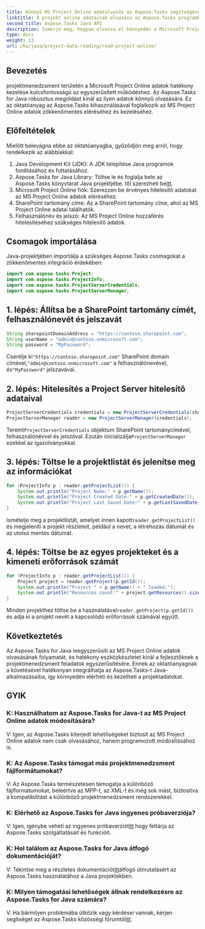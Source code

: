 ```yaml
---
title: Könnyű MS Project Online adatolvasás az Aspose.Tasks segítségével
linktitle: A projekt online adatainak olvasása az Aspose.Tasks programban
second_title: Aspose.Tasks Java API
description: Ismerje meg, hogyan olvassa el könnyedén a Microsoft Project Online adatait az Aspose.Tasks for Java segítségével. Növelje projektmenedzsment képességeit.
type: docs
weight: 13
url: /hu/java/project-data-reading/read-project-online/
---
```

## Bevezetés
projektmenedzsment területén a Microsoft Project Online adatok hatékony kezelése kulcsfontosságú az egyszerűsített működéshez. Az Aspose.Tasks for Java robusztus megoldást kínál az ilyen adatok könnyű olvasására. Ez az oktatóanyag az Aspose.Tasks kihasználásával foglalkozik az MS Project Online adatok zökkenőmentes eléréséhez és kezeléséhez.
## Előfeltételek
Mielőtt belevágna ebbe az oktatóanyagba, győződjön meg arról, hogy rendelkezik az alábbiakkal:
1. Java Development Kit (JDK): A JDK telepítése Java programok fordításához és futtatásához.
2.  Aspose.Tasks for Java Library: Töltse le és foglalja bele az Aspose.Tasks könyvtárat Java projektjébe. től szerezheti be[itt](https://releases.aspose.com/tasks/java/).
3. Microsoft Project Online fiók: Szerezzen be érvényes hitelesítő adatokat az MS Project Online adatok eléréséhez.
4. SharePoint tartomány címe: Az a SharePoint tartomány címe, ahol az MS Project Online adatai találhatók.
5. Felhasználónév és jelszó: Az MS Project Online hozzáférés hitelesítéséhez szükséges hitelesítő adatok.
## Csomagok importálása
Java-projektjében importálja a szükséges Aspose.Tasks csomagokat a zökkenőmentes integráció érdekében:
```java
import com.aspose.tasks.Project;
import com.aspose.tasks.ProjectInfo;
import com.aspose.tasks.ProjectServerCredentials;
import com.aspose.tasks.ProjectServerManager;
```

## 1. lépés: Állítsa be a SharePoint tartomány címét, felhasználónevét és jelszavát
```java
String sharepointDomainAddress = "https://contoso.sharepoint.com";
String userName = "admin@contoso.onmicrosoft.com";
String password = "MyPassword";
```
 Cserélje ki`"https://contoso.sharepoint.com"` SharePoint domain címével,`"admin@contoso.onmicrosoft.com"` a felhasználónevével, és`"MyPassword"` jelszavával.
## 2. lépés: Hitelesítés a Project Server hitelesítő adataival
```java
ProjectServerCredentials credentials = new ProjectServerCredentials(sharepointDomainAddress, userName, password);
ProjectServerManager reader = new ProjectServerManager(credentials);
```
 Teremt`ProjectServerCredentials` objektum SharePoint tartománycímével, felhasználónévvel és jelszóval. Ezután inicializálja`ProjectServerManager` ezekkel az igazolványokkal.
## 3. lépés: Töltse le a projektlistát és jelenítse meg az információkat
```java
for (ProjectInfo p : reader.getProjectList()) {
    System.out.println("Project Name:" + p.getName());
    System.out.println("Project Created Date:" + p.getCreatedDate());
    System.out.println("Project Last Saved Date:" + p.getLastSavedDate());
}
```
 Ismételje meg a projektlistát, amelyet innen kapott`reader.getProjectList()` és megjeleníti a projekt részleteit, például a nevet, a létrehozás dátumát és az utolsó mentés dátumát.
## 4. lépés: Töltse be az egyes projekteket és a kimeneti erőforrások számát
```java
for (ProjectInfo p : reader.getProjectList()) {
    Project project = reader.getProject(p.getId());
    System.out.println("Project " + p.getName() + " loaded.");
    System.out.println("Resources count:" + project.getResources().size());
}
```
 Minden projekthez töltse be a használatával`reader.getProject(p.getId())` és adja ki a projekt nevét a kapcsolódó erőforrások számával együtt.

## Következtetés
Az Aspose.Tasks for Java leegyszerűsíti az MS Project Online adatok olvasásának folyamatát, és hatékony eszközkészletet kínál a fejlesztőknek a projektmenedzsment feladatok egyszerűsítésére. Ennek az oktatóanyagnak a követésével hatékonyan integrálhatja az Aspose.Tasks-t Java-alkalmazásaiba, így könnyedén elérheti és kezelheti a projektadatokat.
## GYIK
### K: Használhatom az Aspose.Tasks for Java-t az MS Project Online adatok módosítására?
V: Igen, az Aspose.Tasks kiterjedt lehetőségeket biztosít az MS Project Online adatok nem csak olvasásához, hanem programozott módosításához is.
### K: Az Aspose.Tasks támogat más projektmenedzsment fájlformátumokat?
V: Az Aspose.Tasks természetesen támogatja a különböző fájlformátumokat, beleértve az MPP-t, az XML-t és még sok mást, biztosítva a kompatibilitást a különböző projektmenedzsment rendszerekkel.
### K: Elérhető az Aspose.Tasks for Java ingyenes próbaverziója?
 V: Igen, igénybe veheti az ingyenes próbaverziót[itt](https://releases.aspose.com/) hogy feltárja az Aspose.Tasks szolgáltatásait és funkcióit.
### K: Hol találom az Aspose.Tasks for Java átfogó dokumentációját?
 V: Tekintse meg a részletes dokumentációt[itt](https://reference.aspose.com/tasks/java/)átfogó útmutatásért az Aspose.Tasks használatához a Java projektekben.
### K: Milyen támogatási lehetőségek állnak rendelkezésre az Aspose.Tasks for Java számára?
 V: Ha bármilyen problémába ütközik vagy kérdései vannak, kérjen segítséget az Aspose.Tasks közösségi fórumtól[itt](https://forum.aspose.com/c/tasks/15).